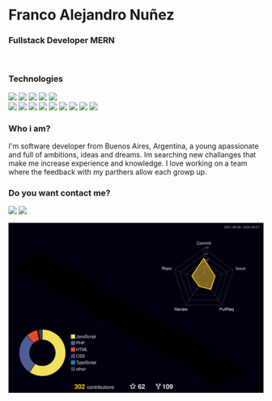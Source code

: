 <h1>Franco Alejandro Nuñez</h1>


<h3>Fullstack Developer MERN</h3>

<br>



### Technologies

<p>
    <img src="https://img.shields.io/badge/-Trello-0079BF?style=flat-square&logo=Trello&logoColor=white"/>
    <img src="https://img.shields.io/badge/-Figma-FA6400?style=flat-square&logo=Figma&logoColor=white"/>
    <img src="https://img.shields.io/badge/-MySQL-F29111?style=flat-square&logo=MySQL&logoColor=white"/>
    <img src="https://img.shields.io/badge/-Postman-rgb(255, 108, 55)?style=flat-square&logo=Postman&logoColor=white"/>
    <img src="https://img.shields.io/badge/-Jenkins-d24939?style=flat-square&logo=Jenkins&logoColor=white"/><br/>
    <img src="https://img.shields.io/badge/-React-61dafb?style=flat-square&logo=React&logoColor=white"/>
    <img src="https://img.shields.io/badge/-Next-0070f3?style=flat-square&logo=Next.js&logoColor=white"/>
    <img src="https://img.shields.io/badge/-JavaScript-fa0000?style=flat-square&logo=Javascript&logoColor=white"/>
    <img src="https://img.shields.io/badge/-Node-026e00?style=flat-square&logo=Node.js&logoColor=white"/>
    <img src="https://img.shields.io/badge/-Express-1C78C0?style=flat-square&logo=Express.js&logoColor=white"/>
    <img src="https://img.shields.io/badge/-Nest-ed2945?style=flat-square&logo=Nest.js&logoColor=white"/>
    <img src="https://img.shields.io/badge/-MongoDB-13aa52?style=flat-square&logo=Mongodb&logoColor=white"/>
    <img src="https://img.shields.io/badge/-TypeScript-719af4?style=flat-square&logo=Typescript&logoColor=white"/>
    <img src="https://img.shields.io/badge/-Bootstrap-6528e0?style=flat-square&logo=Bootstrap&logoColor=white"/>
 </p>


### Who i am?

<p>
I'm software developer from Buenos Aires, Argentina, a young apassionate and full of ambitions, ideas and dreams. Im searching new challanges that make me increase experience and knowledge. I love working on a team where the feedback with my parthers allow each growp up. 
</p>
    
### Do you want contact me?

 <p>
  <a href="mailto:nunezfrancoalejandro1@gmail.com"><img src="https://img.shields.io/badge/e‑mail-D14836.svg?style=for-the-badge&logo=GMail&logoColor=white"/></a>
  <a href="https://linkedin.com/in/franco954/"><img src="https://img.shields.io/badge/linkedin-0077B5.svg?style=for-the-badge&logo=linkedin&logoColor=white"/></a>
</p>

![](./profile-3d-contrib/profile-night-rainbow.svg)
    



 
 
 



















